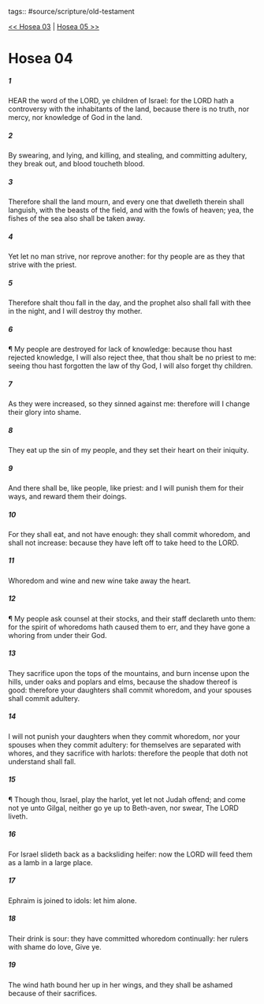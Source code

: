 tags:: #source/scripture/old-testament

[<< Hosea 03](/Old_Testament/28_Hosea/Hosea_03.md) | [Hosea 05 >>](/Old_Testament/28_Hosea/Hosea_05.md)

# Hosea 04

##### 1

HEAR the word of the LORD, ye children of Israel: for the LORD hath a controversy with the inhabitants of the land, because there is no truth, nor mercy, nor knowledge of God in the land.

##### 2

By swearing, and lying, and killing, and stealing, and committing adultery, they break out, and blood toucheth blood.

##### 3

Therefore shall the land mourn, and every one that dwelleth therein shall languish, with the beasts of the field, and with the fowls of heaven; yea, the fishes of the sea also shall be taken away.

##### 4

Yet let no man strive, nor reprove another: for thy people are as they that strive with the priest.

##### 5

Therefore shalt thou fall in the day, and the prophet also shall fall with thee in the night, and I will destroy thy mother.

##### 6

¶ My people are destroyed for lack of knowledge: because thou hast rejected knowledge, I will also reject thee, that thou shalt be no priest to me: seeing thou hast forgotten the law of thy God, I will also forget thy children.

##### 7

As they were increased, so they sinned against me: therefore will I change their glory into shame.

##### 8

They eat up the sin of my people, and they set their heart on their iniquity.

##### 9

And there shall be, like people, like priest: and I will punish them for their ways, and reward them their doings.

##### 10

For they shall eat, and not have enough: they shall commit whoredom, and shall not increase: because they have left off to take heed to the LORD.

##### 11

Whoredom and wine and new wine take away the heart.

##### 12

¶ My people ask counsel at their stocks, and their staff declareth unto them: for the spirit of whoredoms hath caused them to err, and they have gone a whoring from under their God.

##### 13

They sacrifice upon the tops of the mountains, and burn incense upon the hills, under oaks and poplars and elms, because the shadow thereof is good: therefore your daughters shall commit whoredom, and your spouses shall commit adultery.

##### 14

I will not punish your daughters when they commit whoredom, nor your spouses when they commit adultery: for themselves are separated with whores, and they sacrifice with harlots: therefore the people that doth not understand shall fall.

##### 15

¶ Though thou, Israel, play the harlot, yet let not Judah offend; and come not ye unto Gilgal, neither go ye up to Beth-aven, nor swear, The LORD liveth.

##### 16

For Israel slideth back as a backsliding heifer: now the LORD will feed them as a lamb in a large place.

##### 17

Ephraim is joined to idols: let him alone.

##### 18

Their drink is sour: they have committed whoredom continually: her rulers with shame do love, Give ye.

##### 19

The wind hath bound her up in her wings, and they shall be ashamed because of their sacrifices.
